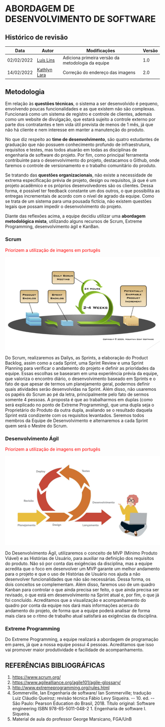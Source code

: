 # ABORDAGEM DE DESENVOLVIMENTO DE SOFTWARE

## Histórico de revisão

| Data       | Autor                                        | Modificações                      | Versão |
| ---------- | -------------------------------------------- | --------------------------------- | ------ |
| 02/02/2022 | [Luís Lins](https://github.com/luisgaboardi) | Adiciona primeira versão da metodologia da equipe | 1.0    |
| 14/02/2022 | [Kathlyn Lara](https://github.com/klmurussi) | Correção do endereço das imagens | 2.0 |

## Metodologia
Em relação às **questões técnicas**, o sistema a ser desenvolvido é pequeno, envolvendo poucas funcionalidades e as que existem não são complexas. Funcionará como um sistema de registro e controle de clientes, ademais como um website de divulgação, que estará sujeito a controle externo por parte dos contratantes e tem vida útil prevista de menos de 1 mês, já que não há cliente e nem interesse em manter a manutenção do produto.

No que diz respeito ao **time de desenvolvimento**, são quatro estudantes de graduação que não possuem conhecimento profundo de infraestrutura,  requisitos e testes, mas todos atuarão em todas as disciplinas de engenharia de software do projeto. Por fim, como principal ferramenta contribuinte para o desenvolvimento do projeto, destacamos o Github, onde faremos o controle de versionamento e o trabalho comunitário do produto.

Se tratando das **questões organizacionais**, não existe a necessidade de extrema especificação prévia de projeto, design ou requisitos, já que é um projeto acadêmico e os próprios desenvolvedores são os clientes. Dessa forma, é possível ter feedback constante um dos outros, o que possibilita as entregas incrementais de acordo com o nível de agrado da equipe. Como se trata de um sistema para uma pousada fictícia, não existem questões legais que possam impedir o desenvolvimento do projeto.

Diante das reflexões acima, a equipe decidiu utilizar uma **abordagem metodológica mista**, utilizando alguns recursos de Scrum, Extreme Programming, desenvolvimento ágil e KanBan.

### Scrum

<span style="color:red">Priorizem a utilização de imagens em portugês</span>

<img src="https://github.com/FGAUnB-REQ-GM/2021.2-PousadaAnimal/blob/main/docs/images/scrum.png" alt="Scrum">

Do Scrum, realizaremos as Dailys, as Sprints, a elaboração do Product Backlog, assim como a cada Sprint, uma Sprint Review e uma Sprint Planning para verificar o andamento do projeto e definir as prioridades da equipe. Essas escolhas se basearam em uma experiência prévia da equipe, que valoriza o encontro diário, o desenvolvimento baseado em Sprints e o fato de que apesar de termos um planejamento geral, podermos definir quais atividades serão desenvolvidas na Sprint. Além disso, não usaremos os papéis do Scrum ao pé da letra, principalmente pelo fato de sermos somente 4 pessoas. A proposta é que ao trabalharmos em duplas (como será explicado no ponto de Extreme Programming), que uma dupla seja o Proprietário do Produto da outra dupla, avaliando se o resultado daquela Sprint está condizente com os requisitos levantados. Seremos todos membros da Equipe de Desenvolvimento e alternaremos a cada Sprint quem será o Mestre do Scrum.

### Desenvolvimento Ágil

<span style="color:red">Priorizem a utilização de imagens em portugês</span>

<img src="https://github.com/FGAUnB-REQ-GM/2021.2-PousadaAnimal/blob/main/docs/images/agile-development.png" alt="Desenvolvimento Ágil">

Do Desenvolvimento Ágil, utilizaremos o conceito de MVP (Mínimo Produto Viável) e as Histórias de Usuário, para auxiliar na definição dos requisitos do produto. Não só por conta das exigências da disciplina, mas a equipe acredita que o foco em desenvolver um MVP garante um melhor andamento para o projeto e que o uso de Histórias de Usuário nos ajuda a não desenvolver funcionalidades que não são necessárias. Dessa forma, os dois conceitos se complementam. Além disso, faremos uso de um quadro Kanban para controlar o que ainda precisa ser feito, o que ainda precisa ser revisado, o que está em desenvolvimento na Sprint atual e, por fim, o que já foi concluído. Acreditamos que a visualização e acompanhamento do quadro por conta da equipe nos dará mais informações acerca do andamento do projeto, de forma que a equipe poderá analisar de forma mais clara se o ritmo de trabalho atual satisfará as exigências da disciplina.

### Extreme Programming
Do Extreme Programming, a equipe realizará a abordagem de programação em pares, já que a nossa equipe possui 4 pessoas. Acreditamos que isso vai promover maior produtividade e facilidade de acompanhamento.

## REFERÊNCIAS BIBLIOGRÁFICAS
1. https://www.scrum.org/
1. https://www.agilealliance.org/agile101/agile-glossary/
1. http://www.extremeprogramming.org/rules.html
1. Sommerville, Ian Engenharia de software/ Ian Sommerville; tradução Luiz Cláudio Queiroz; revisão técnica Fábio Levy Siqueira. -- 10. ed. -- São Paulo: Pearson Education do Brasil, 2018. Título original: Software engineering ISBN 978-65-5011-048-2 1. Engenharia de software I. Siqueira.
1. Material de aula do professor George Marsicano, FGA/UnB
